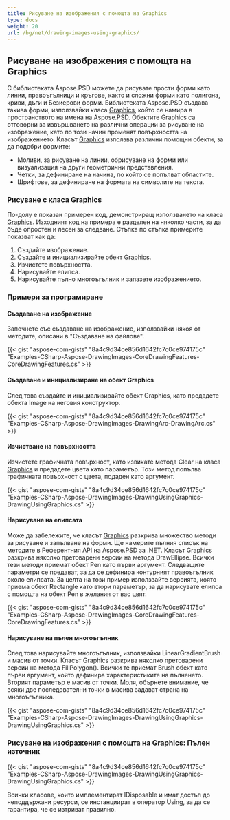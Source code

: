 ```yaml
---
title: Рисуване на изображения с помощта на Graphics
type: docs
weight: 20
url: /bg/net/drawing-images-using-graphics/
---
```


## **Рисуване на изображения с помощта на Graphics**
С библиотеката Aspose.PSD можете да рисувате прости форми като линии, правоъгълници и кръгове, както и сложни форми като полигона, криви, дъги и Безиерови форми. Библиотеката Aspose.PSD създава такива форми, използвайки класа [Graphics](https://reference.aspose.com/psd/net/aspose.psd/graphics), който се намира в пространството на имена на Aspose.PSD. Обектите Graphics са отговорни за извършването на различни операции за рисуване на изображение, като по този начин променят повърхността на изображението. Класът [Graphics](https://reference.aspose.com/psd/net/aspose.psd/graphics) използва различни помощни обекти, за да подобри формите:

- Моливи, за рисуване на линии, обрисуване на форми или визуализация на други геометрични представления.
- Четки, за дефиниране на начина, по който се попълват областите.
- Шрифтове, за дефиниране на формата на символите на текста.

### **Рисуване с класа Graphics**
По-долу е показан примерен код, демонстриращ използването на класа [Graphics](https://reference.aspose.com/psd/net/aspose.psd/graphics). Изходният код на примера е разделен на няколко части, за да бъде опростен и лесен за следване. Стъпка по стъпка примерите показват как да:

1. Създайте изображение.
1. Създайте и инициализирайте обект Graphics.
1. Изчистете повърхността.
1. Нарисувайте елипса.
1. Нарисувайте пълно многоъгълник и запазете изображението.

### **Примери за програмиране**
#### **Създаване на изображение**
Започнете със създаване на изображение, използвайки някоя от методите, описани в "Създаване на файлове".

{{< gist "aspose-com-gists" "8a4c9d34ce856d1642fc7c0ce974175c" "Examples-CSharp-Aspose-DrawingImages-CoreDrawingFeatures-CoreDrawingFeatures.cs" >}}

#### **Създаване и инициализиране на обект Graphics**
След това създайте и инициализирайте обект Graphics, като предадете обекта Image на неговия конструктор.

{{< gist "aspose-com-gists" "8a4c9d34ce856d1642fc7c0ce974175c" "Examples-CSharp-Aspose-DrawingImages-DrawingArc-DrawingArc.cs" >}}

#### **Изчистване на повърхността**
Изчистете графичната повърхност, като извикате метода Clear на класа [Graphics](https://reference.aspose.com/psd/net/aspose.psd/graphics) и предадете цвета като параметър. Този метод попълва графичната повърхност с цвета, подаден като аргумент.

{{< gist "aspose-com-gists" "8a4c9d34ce856d1642fc7c0ce974175c" "Examples-CSharp-Aspose-DrawingImages-DrawingUsingGraphics-DrawingUsingGraphics.cs" >}}

#### **Нарисуване на елипсата**
Може да забележите, че класът [Graphics](https://reference.aspose.com/psd/net/aspose.psd/graphics) разкрива множество методи за рисуване и запълване на форми. Ще намерите пълния списък на методите в Референтния API на Aspose.PSD за .NET. Класът Graphics разкрива няколко претоварени версии на метода DrawEllipse. Всички тези методи приемат обект Pen като първи аргумент. Следващите параметри се предават, за да се дефинира контурният правоъгълник около елипсата. За целта на този пример използвайте версията, която приема обект Rectangle като втори параметър, за да нарисувате елипса с помощта на обект Pen в желания от вас цвят.

{{< gist "aspose-com-gists" "8a4c9d34ce856d1642fc7c0ce974175c" "Examples-CSharp-Aspose-DrawingImages-CoreDrawingFeatures-CoreDrawingFeatures.cs" >}}

#### **Нарисуване на пълен многоъгълник**
След това нарисувайте многоъгълник, използвайки LinearGradientBrush и масив от точки. Класът Graphics разкрива няколко претоварени версии на метода FillPolygon(). Всички те приемат Brush обект като първи аргумент, който дефинира характеристиките на пълненето. Вторият параметър е масив от точки. Моля, обърнете внимание, че всяки две последователни точки в масива задават страна на многоъгълника.

{{< gist "aspose-com-gists" "8a4c9d34ce856d1642fc7c0ce974175c" "Examples-CSharp-Aspose-DrawingImages-DrawingUsingGraphics-DrawingUsingGraphics.cs" >}}

### **Рисуване на изображения с помощта на Graphics: Пълен източник**
{{< gist "aspose-com-gists" "8a4c9d34ce856d1642fc7c0ce974175c" "Examples-CSharp-Aspose-DrawingImages-DrawingUsingGraphics-DrawingUsingGraphics.cs" >}}

Всички класове, които имплементират IDisposable и имат достъп до неподдържани ресурси, се инстанциират в оператор Using, за да се гарантира, че се изтриват правилно.